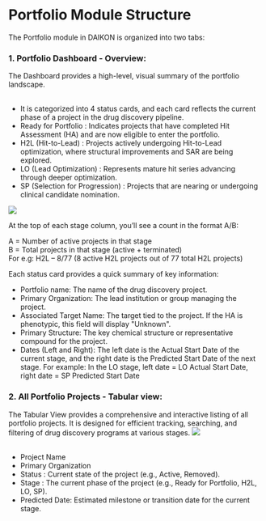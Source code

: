 # Portfolio Module Structure

The Portfolio module in DAIKON is organized into two tabs:

<h3>1. Portfolio Dashboard - Overview:</h3>
The Dashboard provides a high-level, visual summary of the portfolio landscape. 
<br />
<br />

- It is categorized into 4 status cards, and each card reflects the current phase of a project in the drug discovery pipeline.
- Ready for Portfolio : Indicates projects that have completed Hit Assessment (HA) and are now eligible to enter the portfolio.
- H2L (Hit-to-Lead) : Projects actively undergoing Hit-to-Lead optimization, where structural improvements and SAR are being explored.
- LO (Lead Optimization) : Represents mature hit series advancing through deeper optimization.
- SP (Selection for Progression) : Projects that are nearing or undergoing clinical candidate nomination.

<img src="/daikon/img/UserGuide/Projects/PortfolioModule.png" />

At the top of each stage column, you’ll see a count in the format A/B:

A = Number of active projects in that stage<br />
B = Total projects in that stage (active + terminated)<br />
For e.g: H2L – 8/77 (8 active H2L projects out of 77 total H2L projects)

Each status card provides a quick summary of key information:

- Portfolio name: The name of the drug discovery project.
- Primary Organization: The lead institution or group managing the project.
- Associated Target Name: The target tied to the project. If the HA is phenotypic, this field will display "Unknown".
- Primary Structure: The key chemical structure or representative compound for the project.
- Dates (Left and Right): The left date is the Actual Start Date of the current stage, and the right date is the Predicted Start Date of the next stage. For example: In the LO stage, left date = LO Actual Start Date, right date = SP Predicted Start Date

<h3>2. All Portfolio Projects - Tabular view:</h3>
The Tabular View provides a comprehensive and interactive listing of all portfolio projects. It is designed for efficient tracking, searching, and filtering of drug discovery programs at various stages.
<img src="/daikon/img/UserGuide/Projects/PortfolioTabularView.png" />
<br />
<br />

- Project Name
- Primary Organization
- Status : Current state of the project (e.g., Active, Removed).
- Stage : The current phase of the project (e.g., Ready for Portfolio, H2L, LO, SP).
- Predicted Date: Estimated milestone or transition date for the current stage.
